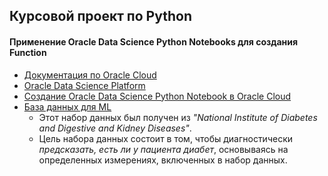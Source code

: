 ## Курсовой проект по Python
#### Применение Oracle Data Science Python Notebooks для создания Function
* [Документация по Oracle Cloud](https://docs.cloud.oracle.com/en-us/iaas/tools/ads-sdk/latest/index.html)
* [Oracle Data Science Platform](https://videohub.oracle.com/media/Oracle+Data+Science+Platform+Deep+Dive/1_lnkqnb8l?elqTrackId=39fdc1b59eb74364a0a0cae5dea34535&elqaid=93016&elqat=2&source=:ow:lp:cpo)
* [Создание Oracle Data Science Python Notebook в Oracle Cloud](https://www.youtube.com/watch?v=sDIQcZKwC_U)
* [База данных для ML](https://www.kaggle.com/uciml/pima-indians-diabetes-database/)
  * Этот набор данных был получен из *"National Institute of Diabetes and Digestive and Kidney Diseases"*. 
  * Цель набора данных состоит в том, чтобы диагностически *предсказать, есть ли у пациента диабет*, основываясь на определенных измерениях, включенных в набор данных.
